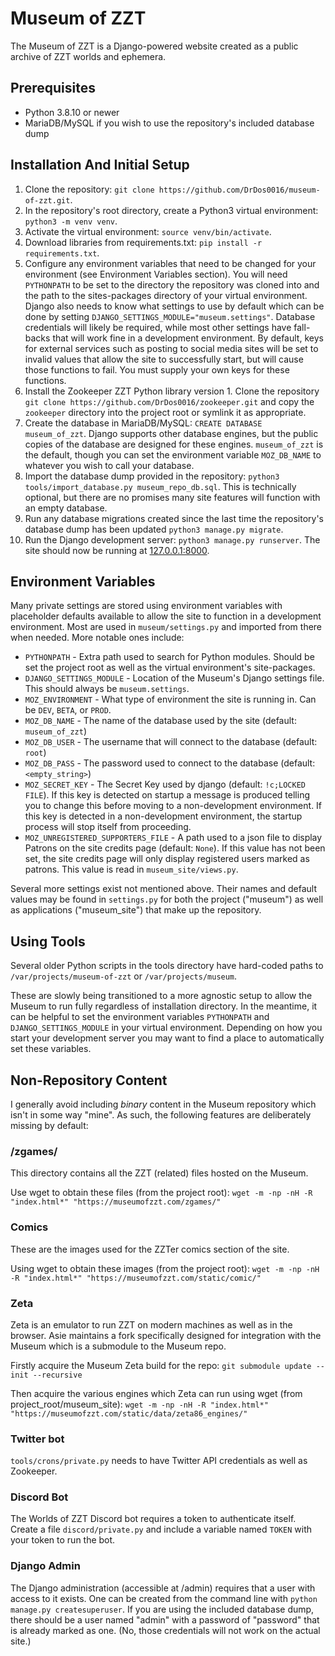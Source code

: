 # Museum of ZZT

The Museum of ZZT is a Django-powered website created as a public archive of ZZT worlds and ephemera.

## Prerequisites

* Python 3.8.10 or newer
* MariaDB/MySQL if you wish to use the repository's included database dump

## Installation And Initial Setup

1. Clone the repository: `git clone https://github.com/DrDos0016/museum-of-zzt.git`.
2. In the repository's root directory, create a Python3 virtual environment: `python3 -m venv venv`.
3. Activate the virtual environment: `source venv/bin/activate`.
4. Download libraries from requirements.txt: `pip install -r requirements.txt`.
5. Configure any environment variables that need to be changed for your environment (see Environment Variables section). You will need `PYTHONPATH` to be set to the directory the repository was cloned into and the path to the sites-packages directory of your virtual environment. Django also needs to know what settings to use by default which can be done by setting `DJANGO_SETTINGS_MODULE="museum.settings"`. Database credentials will likely be required, while most other settings have fall-backs that will work fine in a development environment. By default, keys for external services such as posting to social media sites will be set to invalid values that allow the site to successfully start, but will cause those functions to fail. You must supply your own keys for these functions.
6. Install the Zookeeper ZZT Python library version 1. Clone the repository `git clone https://github.com/DrDos0016/zookeeper.git` and copy the `zookeeper` directory into the project root or symlink it as appropriate.
7. Create the database in MariaDB/MySQL: `CREATE DATABASE museum_of_zzt`. Django supports other database engines, but the public copies of the database are designed for these engines. `museum_of_zzt` is the default, though you can set the environment variable `MOZ_DB_NAME` to whatever you wish to call your database.
8. Import the database dump provided in the repository: `python3 tools/import_database.py museum_repo_db.sql`. This is technically optional, but there are no promises many site features will function with an empty database.
9. Run any database migrations created since the last time the repository's database dump has been updated `python3 manage.py migrate`.
10. Run the Django development server: `python3 manage.py runserver`. The site should now be running at [127.0.0.1:8000](http://127.0.0.1:8000).

## Environment Variables

Many private settings are stored using environment variables with placeholder defaults available to allow the site to function in a development environment. Most are used in `museum/settings.py` and imported from there when needed. More notable ones include:

* `PYTHONPATH` - Extra path used to search for Python modules. Should be set the project root as well as the virtual environment's site-packages.
* `DJANGO_SETTINGS_MODULE` - Location of the Museum's Django settings file. This should always be `museum.settings`.
* `MOZ_ENVIRONMENT` - What type of environment the site is running in. Can be `DEV`, `BETA`, or `PROD`.
* `MOZ_DB_NAME` - The name of the database used by the site (default: `museum_of_zzt`)
* `MOZ_DB_USER` - The username that will connect to the database (default: `root`)
* `MOZ_DB_PASS` - The password used to connect to the database (default: `<empty_string>`)
* `MOZ_SECRET_KEY` - The Secret Key used by django (default: `!c;LOCKED FILE`). If this key is detected on startup a message is produced telling you to change this before moving to a non-development environment. If this key is detected in a non-development environment, the startup process will stop itself from proceeding.
* `MOZ_UNREGISTERED_SUPPORTERS_FILE` - A path used to a json file to display Patrons on the site credits page (default: `None`). If this value has not been set, the site credits page will only display registered users marked as patrons. This value is read in `museum_site/views.py`.

Several more settings exist not mentioned above. Their names and default values may be found in `settings.py` for both the project ("museum") as well as applications ("museum_site") that make up the repository.

## Using Tools

Several older Python scripts in the tools directory have hard-coded paths to `/var/projects/museum-of-zzt` or `/var/projects/museum`.

These are slowly being transitioned to a more agnostic setup to allow the Museum to run fully regardless of installation directory. In the meantime, it can be helpful to set the environment variables `PYTHONPATH` and `DJANGO_SETTINGS_MODULE` in your virtual environment. Depending on how you start your development server you may want to find a place to automatically set these variables.

## Non-Repository Content

I generally avoid including *binary* content in the Museum repository which isn't in some way "mine". As such, the following features are deliberately missing by default:

### /zgames/

This directory contains all the ZZT (related) files hosted on the Museum.

Use wget to obtain these files (from the project root): `wget -m -np -nH -R "index.html*" "https://museumofzzt.com/zgames/"`

### Comics

These are the images used for the ZZTer comics section of the site.

Using wget to obtain these images (from the project root): `wget -m -np -nH -R "index.html*" "https://museumofzzt.com/static/comic/"`

### Zeta

Zeta is an emulator to run ZZT on modern machines as well as in the browser. Asie maintains a fork specifically designed for integration with the Museum which is a submodule to the Museum repo.

Firstly acquire the Museum Zeta build for the repo: `git submodule update --init --recursive`

Then acquire the various engines which Zeta can run using wget (from project_root/museum_site): `wget -m -np -nH -R "index.html*" "https://museumofzzt.com/static/data/zeta86_engines/"`

### Twitter bot

`tools/crons/private.py` needs to have Twitter API credentials as well as Zookeeper.

### Discord Bot

The Worlds of ZZT Discord bot requires a token to authenticate itself. Create a file `discord/private.py` and include a variable named `TOKEN` with your token to run the bot.

### Django Admin

The Django administration (accessible at /admin) requires that a user with access to it exists. One can be created from the command line with `python manage.py createsuperuser`. If you are using the included database dump, there should be a user named "admin" with a password of "password" that is already marked as one. (No, those credentials will not work on the actual site.)
